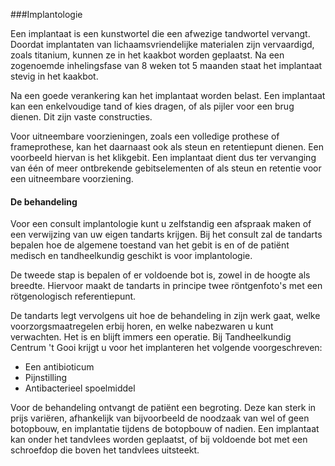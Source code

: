 
###Implantologie

Een implantaat is een kunstwortel die een afwezige tandwortel vervangt. Doordat implantaten van lichaamsvriendelijke materialen zijn vervaardigd, zoals titanium, kunnen ze in het kaakbot worden geplaatst. Na een zogenoemde inhelingsfase van 8 weken tot 5 maanden staat het implantaat stevig in het kaakbot. 

Na een goede verankering kan het implantaat worden belast. Een implantaat kan een enkelvoudige tand of kies dragen, of als pijler voor een brug dienen. Dit zijn vaste constructies.

Voor uitneembare voorzieningen, zoals een volledige prothese of frameprothese, kan het daarnaast ook als steun en retentiepunt dienen. Een voorbeeld hiervan is het klikgebit. Een implantaat dient dus ter vervanging van één of meer ontbrekende gebitselementen of als steun en retentie voor een uitneembare voorziening.

#### De behandeling
Voor een consult implantologie kunt u zelfstandig een afspraak maken of een verwijzing van uw eigen tandarts krijgen. Bij het consult zal de tandarts bepalen hoe de algemene toestand van het gebit is en of de patiënt medisch en tandheelkundig geschikt is voor implantologie. 

De tweede stap is bepalen of er voldoende bot is, zowel in de hoogte als breedte. Hiervoor maakt de tandarts in principe twee röntgenfoto's met een rötgenologisch referentiepunt.

De tandarts legt vervolgens uit hoe de behandeling in zijn werk gaat, welke voorzorgsmaatregelen erbij horen, en welke nabezwaren u kunt verwachten. Het is en blijft immers een operatie. Bij Tandheelkundig Centrum 't Gooi krijgt u voor het implanteren het volgende voorgeschreven:

- Een antibioticum
- Pijnstilling
- Antibacterieel spoelmiddel

Voor de behandeling ontvangt de patiënt een begroting. Deze kan sterk in prijs variëren, afhankelijk van bijvoorbeeld de noodzaak van wel of geen botopbouw, en implantatie tijdens de botopbouw of nadien. Een implantaat kan onder het tandvlees worden geplaatst, of bij voldoende bot met een schroefdop die boven het tandvlees uitsteekt.

